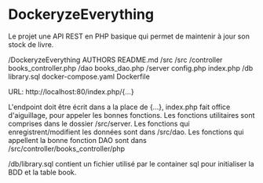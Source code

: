 # DockeryzeEverything

Le projet une API REST en PHP basique qui permet de maintenir à jour son stock de livre.

/DockeryzeEverything
    AUTHORS
    README.md
    /src
        /src
            /controller
                books_controller.php
            /dao
                books_dao.php
            /server
                config.php
        index.php
        /db
            library.sql
        docker-compose.yaml
        Dockerfile

URL: http://localhost:80/index.php/{...}

L'endpoint doit être écrit dans a la place de {...}, index.php fait office d'aiguillage, pour appeler les bonnes fonctions.
Les fonctions utilitaires sont comprises dans le dossier /src/server.
Les fonctions qui enregistrent/modifient les données sont dans /src/dao.
Les fonctions qui appellent la bonne fonction DAO sont dans /src/controller/books_controller/php

/db/library.sql contient un fichier utilisé par le container sql pour initialiser la BDD et la table book.
